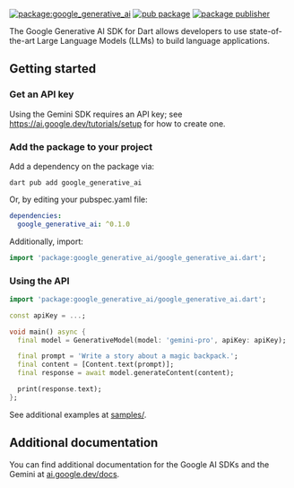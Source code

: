 [![package:google_generative_ai](https://github.com/google/generative-ai-dart/actions/workflows/google_generative_ai.yml/badge.svg)](https://github.com/google/generative-ai-dart/actions/workflows/google_generative_ai.yml)
[![pub package](https://img.shields.io/pub/v/google_generative_ai.svg)](https://pub.dev/packages/google_generative_ai)
[![package publisher](https://img.shields.io/pub/publisher/google_generative_ai.svg)](https://pub.dev/packages/google_generative_ai/publisher)

The Google Generative AI SDK for Dart allows developers to use state-of-the-art
Large Language Models (LLMs) to build language applications.

## Getting started

### Get an API key

Using the Gemini SDK requires an API key; see
https://ai.google.dev/tutorials/setup for how to create one.

### Add the package to your project

Add a dependency on the package via:

```shell
dart pub add google_generative_ai
```

Or, by editing your pubspec.yaml file:

```yaml
dependencies:
  google_generative_ai: ^0.1.0
```

Additionally, import:

```dart
import 'package:google_generative_ai/google_generative_ai.dart';
```

### Using the API

```dart
import 'package:google_generative_ai/google_generative_ai.dart';

const apiKey = ...;

void main() async {
  final model = GenerativeModel(model: 'gemini-pro', apiKey: apiKey);

  final prompt = 'Write a story about a magic backpack.';
  final content = [Content.text(prompt)];
  final response = await model.generateContent(content);

  print(response.text);
};
```

See additional examples at
[samples/](https://github.com/google/generative-ai-dart/tree/main/samples).

## Additional documentation

You can find additional documentation for the Google AI SDKs and the Gemini
at [ai.google.dev/docs](https://ai.google.dev/docs).
